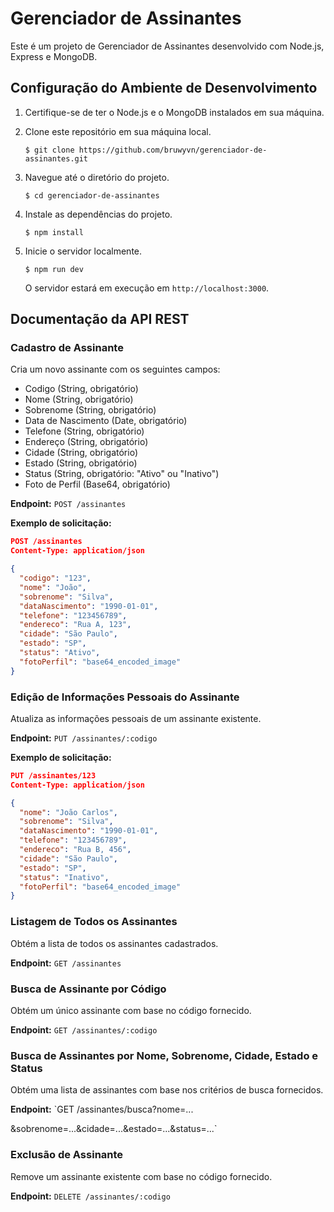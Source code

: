 # Gerenciador de Assinantes

Este é um projeto de Gerenciador de Assinantes desenvolvido com Node.js, Express e MongoDB.

## Configuração do Ambiente de Desenvolvimento

1. Certifique-se de ter o Node.js e o MongoDB instalados em sua máquina.

2. Clone este repositório em sua máquina local.

   ```
   $ git clone https://github.com/bruwyvn/gerenciador-de-assinantes.git
   ```

3. Navegue até o diretório do projeto.

   ```
   $ cd gerenciador-de-assinantes
   ```

4. Instale as dependências do projeto.

   ```
   $ npm install
   ```

5. Inicie o servidor localmente.

   ```
   $ npm run dev
   ```

   O servidor estará em execução em `http://localhost:3000`.

## Documentação da API REST

### Cadastro de Assinante

Cria um novo assinante com os seguintes campos:

- Codigo (String, obrigatório)
- Nome (String, obrigatório)
- Sobrenome (String, obrigatório)
- Data de Nascimento (Date, obrigatório)
- Telefone (String, obrigatório)
- Endereço (String, obrigatório)
- Cidade (String, obrigatório)
- Estado (String, obrigatório)
- Status (String, obrigatório: "Ativo" ou "Inativo")
- Foto de Perfil (Base64, obrigatório)

**Endpoint:** `POST /assinantes`

**Exemplo de solicitação:**

```json
POST /assinantes
Content-Type: application/json

{
  "codigo": "123",
  "nome": "João",
  "sobrenome": "Silva",
  "dataNascimento": "1990-01-01",
  "telefone": "123456789",
  "endereco": "Rua A, 123",
  "cidade": "São Paulo",
  "estado": "SP",
  "status": "Ativo",
  "fotoPerfil": "base64_encoded_image"
}
```

### Edição de Informações Pessoais do Assinante

Atualiza as informações pessoais de um assinante existente.

**Endpoint:** `PUT /assinantes/:codigo`

**Exemplo de solicitação:**

```json
PUT /assinantes/123
Content-Type: application/json

{
  "nome": "João Carlos",
  "sobrenome": "Silva",
  "dataNascimento": "1990-01-01",
  "telefone": "123456789",
  "endereco": "Rua B, 456",
  "cidade": "São Paulo",
  "estado": "SP",
  "status": "Inativo",
  "fotoPerfil": "base64_encoded_image"
}
```

### Listagem de Todos os Assinantes

Obtém a lista de todos os assinantes cadastrados.

**Endpoint:** `GET /assinantes`

### Busca de Assinante por Código

Obtém um único assinante com base no código fornecido.

**Endpoint:** `GET /assinantes/:codigo`

### Busca de Assinantes por Nome, Sobrenome, Cidade, Estado e Status

Obtém uma lista de assinantes com base nos critérios de busca fornecidos.

**Endpoint:** `GET /assinantes/busca?nome=...

&sobrenome=...&cidade=...&estado=...&status=...`

### Exclusão de Assinante

Remove um assinante existente com base no código fornecido.

**Endpoint:** `DELETE /assinantes/:codigo`
